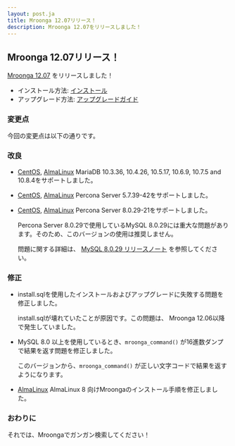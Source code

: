 ```yaml
---
layout: post.ja
title: Mroonga 12.07リリース！
description: Mroonga 12.07をリリースしました！
---
```


## Mroonga 12.07リリース！

[Mroonga 12.07](/ja/docs/news.html#release-12-07) をリリースしました！

* インストール方法: [インストール](/ja/docs/install.html)
* アップグレード方法: [アップグレードガイド](/ja/docs/upgrade.html)

### 変更点

今回の変更点は以下の通りです。

### 改良

* [CentOS](/ja/docs/install/centos.html), [AlmaLinux](/ja/docs/install/almalinux.html) MariaDB 10.3.36, 10.4.26, 10.5.17, 10.6.9, 10.7.5 and 10.8.4をサポートしました。

* [CentOS](/ja/docs/install/centos.html), [AlmaLinux](/ja/docs/install/almalinux.html) Percona Server 5.7.39-42をサポートしました。

* [CentOS](/ja/docs/install/centos.html), [AlmaLinux](/ja/docs/install/almalinux.html) Percona Server 8.0.29-21をサポートしました。

  Percona Server 8.0.29で使用しているMySQL 8.0.29には重大な問題があります。そのため、このバージョンの使用は推奨しません。
     
  問題に関する詳細は、 [MySQL 8.0.29 リリースノート](https://dev.mysql.com/doc/relnotes/mysql/8.0/en/news-8-0-29.html) を参照してください。

### 修正

* install.sqlを使用したインストールおよびアップグレードに失敗する問題を修正しました。

  install.sqlが壊れていたことが原因です。この問題は、 Mroonga 12.06以降で発生していました。

* MySQL 8.0 以上を使用しているとき、`mroonga_command()` が16進数ダンプで結果を返す問題を修正しました。

  このバージョンから、``mroonga_command()`` が正しい文字コードで結果を返すようになります。

* [AlmaLinux](/docs/install/almalinux.html) AlmaLinux 8 向けMroongaのインストール手順を修正しました。

### おわりに

それでは、Mroongaでガンガン検索してください！
